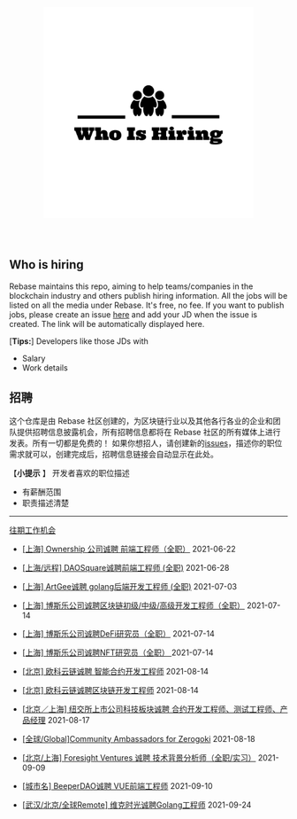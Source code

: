 <div align="center">
  <img src="./logo.png" style="margin: 0 auto 40px;" width="380" />
</div>


## Who is hiring
Rebase maintains this repo, aiming to help teams/companies in the blockchain industry and others publish hiring information. All the jobs will be listed on all the media under Rebase. It's free, no fee.
If you want to publish jobs, please create an issue [here](https://github.com/rebase-network/who-is-hiring/issues/) and add your JD when the issue is created. The link will be automatically displayed here.

[**Tips:**]
Developers like those JDs with 
- Salary
- Work details


## 招聘
这个仓库是由 Rebase 社区创建的，为区块链行业以及其他各行各业的企业和团队提供招聘信息披露机会，所有招聘信息都将在 Rebase 社区的所有媒体上进行发表。所有一切都是免费的！
如果你想招人，请创建新的[issues](https://github.com/rebase-network/who-is-hiring/issues/)，描述你的职位需求就可以，创建完成后，招聘信息链接会自动显示在此处。

【**小提示**  】
开发者喜欢的职位描述
- 有薪酬范围
- 职责描述清楚

---

[往期工作机会](./jobs.md)
- [[上海] Ownership 公司诚聘 前端工程师（全职）](https://github.com/rebase-network/who-is-hiring/issues/8) 2021-06-22
- [[上海/远程] DAOSquare诚聘前端工程师 (全职)](https://github.com/rebase-network/who-is-hiring/issues/9) 2021-06-28
- [[上海] ArtGee诚聘 golang后端开发工程师 (全职)](https://github.com/rebase-network/who-is-hiring/issues/10) 2021-07-03
- [[上海] 博斯乐公司诚聘区块链初级/中级/高级开发工程师（全职）](https://github.com/rebase-network/who-is-hiring/issues/11) 2021-07-14
- [[上海] 博斯乐公司诚聘DeFi研究员（全职）](https://github.com/rebase-network/who-is-hiring/issues/12) 2021-07-14
- [[上海] 博斯乐公司诚聘NFT研究员（全职） ](https://github.com/rebase-network/who-is-hiring/issues/13) 2021-07-14
 
- [[北京] 欧科云链诚聘 智能合约开发工程师](https://github.com/rebase-network/who-is-hiring/issues/15) 2021-08-14
- [[北京] 欧科云链诚聘区块链开发工程师](https://github.com/rebase-network/who-is-hiring/issues/16) 2021-08-14
- [[北京／上海] 纽交所上市公司科技板块诚聘 合约开发工程师、测试工程师、产品经理](https://github.com/rebase-network/who-is-hiring/issues/20) 2021-08-17
- [[全球/Global]Community Ambassadors for Zerogoki](https://github.com/rebase-network/who-is-hiring/issues/21) 2021-08-18
- [[北京/上海] Foresight Ventures 诚聘 技术背景分析师（全职/实习）](https://github.com/rebase-network/who-is-hiring/issues/23) 2021-09-09
- [[城市名] BeeperDAO诚聘 VUE前端工程师](https://github.com/rebase-network/who-is-hiring/issues/24) 2021-09-10
- [[武汉/北京/全球Remote] 维克时光诚聘Golang工程师](https://github.com/rebase-network/who-is-hiring/issues/25) 2021-09-24
